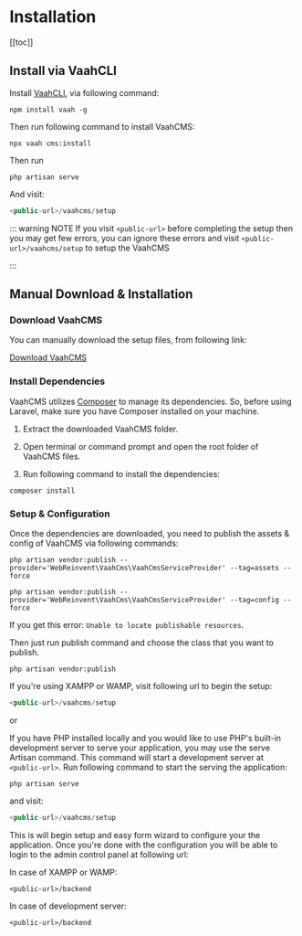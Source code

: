 # Installation

[[toc]]

## Install via VaahCLI

Install [VaahCLI](https://vaah.dev/cli), via following command:

```shell
npm install vaah -g
```

Then run following command to install VaahCMS:

```shell
npx vaah cms:install
```

Then run

```shell
php artisan serve
```

And visit:

```php
<public-url>/vaahcms/setup
```

::: warning NOTE
If you visit `<public-url>` before completing the setup then you may get few errors, you can ignore these errors and visit `<public-url>/vaahcms/setup` to setup the VaahCMS

:::

## Manual Download & Installation

### Download VaahCMS

You can manually download the setup files, from following link:

[Download VaahCMS](https://github.com/webreinvent/vaahcms-ready/archive/master.zip)

### Install Dependencies

VaahCMS utilizes [Composer](https://getcomposer.org/) to manage its dependencies. So, before using Laravel, make sure you have Composer installed on your machine.

1. Extract the downloaded VaahCMS folder.

2. Open terminal or command prompt and open the root folder of VaahCMS files.

3. Run following command to install the dependencies:

```shell
composer install
```

   

### Setup & Configuration

Once the dependencies are downloaded, you need to publish the assets & config of VaahCMS via following commands:

```shell
php artisan vendor:publish --provider='WebReinvent\VaahCms\VaahCmsServiceProvider' --tag=assets --force
```

```shell
php artisan vendor:publish --provider='WebReinvent\VaahCms\VaahCmsServiceProvider' --tag=config --force
```

If you get this error: `Unable to locate publishable resources`.

Then just run publish command and choose the class that you want to publish.

```shell
php artisan vendor:publish
```




If you're using XAMPP or WAMP, visit following url to begin the setup:

```php
<public-url>/vaahcms/setup
```

or

If you have PHP installed locally and you would like to use PHP's built-in development server to serve your application, you may use the serve Artisan command. This command will start a development server at `<public-url>`. Run following command to start the serving the application:

```shell
php artisan serve
```




and visit:

```php
<public-url>/vaahcms/setup
```


This is will begin setup and easy form wizard to configure your the application. Once you're done with the configuration you will be able to login to the admin control panel at following url:

In case of XAMPP or WAMP:

```
<public-url>/backend
```


In case of development server:

```
<public-url>/backend
```

